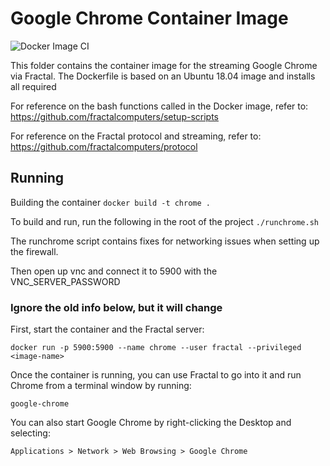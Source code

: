 # Google Chrome Container Image

![Docker Image CI](https://github.com/fractalcomputers/container-images/workflows/Docker%20Image%20CI/badge.svg)

This folder contains the container image for the streaming Google Chrome via Fractal. The Dockerfile is based on an Ubuntu 18.04 image and installs all required 

For reference on the bash functions called in the Docker image, refer to: https://github.com/fractalcomputers/setup-scripts

For reference on the Fractal protocol and streaming, refer to: https://github.com/fractalcomputers/protocol

## Running

Building the container
`docker build -t chrome . `

To build and run, run the following in the root of the project
`./runchrome.sh`

The runchrome script contains fixes for networking issues when setting up the firewall.

Then open up vnc and connect it to 5900 with the VNC_SERVER_PASSWORD

### Ignore the old info below, but it will change

First, start the container and the Fractal server:

```
docker run -p 5900:5900 --name chrome --user fractal --privileged <image-name>
```

Once the container is running, you can use Fractal to go into it and run Chrome
from a terminal window by running:
```
google-chrome
```

You can also start Google Chrome by right-clicking the Desktop and selecting:
```
Applications > Network > Web Browsing > Google Chrome
```

